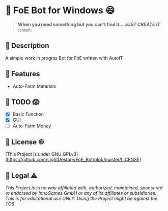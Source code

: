 # :large_blue_diamond: FoE Bot for Windows :smile:

> **When you need something but you can't find it... _JUST CREATE IT_** :shipit:

## :large_orange_diamond: Description
A simple work in progrss Bot for FoE written with AutoIT

## :large_orange_diamond: Features
- Auto-Farm Materials

## :large_orange_diamond: TODO :scream:
- [x] Basic Function
- [x] GUI
- [ ] Auto-Farm Money

## :large_orange_diamond: License :copyright:
[This Project is under GNU GPLv3] (https://github.com/LightDestory/FoE_Bot/blob/master/LICENSE)  

## :large_orange_diamond: Legal :warning:
_This Project is in no way affiliated with, authorized, maintained, sponsored or endorsed by InnoGames GmbH or any of its affiliates or subsidiaries. This is for educational use ONLY. Using the Project might be against the TOS._
